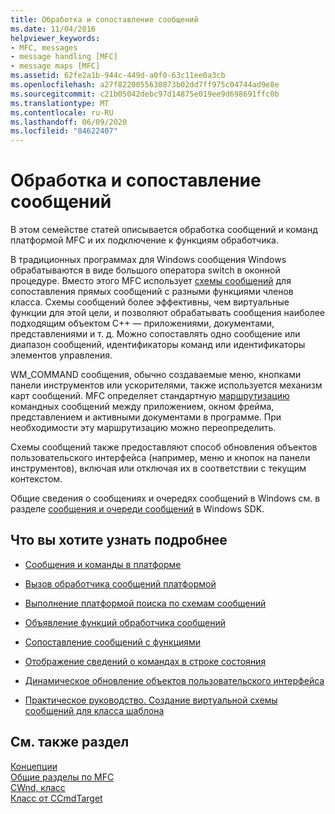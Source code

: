 ```yaml
---
title: Обработка и сопоставление сообщений
ms.date: 11/04/2016
helpviewer_keywords:
- MFC, messages
- message handling [MFC]
- message maps [MFC]
ms.assetid: 62fe2a1b-944c-449d-a0f0-63c11ee0a3cb
ms.openlocfilehash: a27f8220055630873b02dd7ff975c04744ad9e8e
ms.sourcegitcommit: c21b05042debc97d14875e019ee9d698691ffc0b
ms.translationtype: MT
ms.contentlocale: ru-RU
ms.lasthandoff: 06/09/2020
ms.locfileid: "84622407"
---
```

# <a name="message-handling-and-mapping"></a>Обработка и сопоставление сообщений

В этом семействе статей описывается обработка сообщений и команд платформой MFC и их подключение к функциям обработчика.

В традиционных программах для Windows сообщения Windows обрабатываются в виде большого оператора switch в оконной процедуре. Вместо этого MFC использует [схемы сообщений](message-categories.md) для сопоставления прямых сообщений с разными функциями членов класса. Схемы сообщений более эффективны, чем виртуальные функции для этой цели, и позволяют обрабатывать сообщения наиболее подходящим объектом C++ — приложениями, документами, представлениями и т. д. Можно сопоставлять одно сообщение или диапазон сообщений, идентификаторы команд или идентификаторы элементов управления.

WM_COMMAND сообщения, обычно создаваемые меню, кнопками панели инструментов или ускорителями, также используется механизм карт сообщений. MFC определяет стандартную [маршрутизацию](command-routing.md) командных сообщений между приложением, окном фрейма, представлением и активными документами в программе. При необходимости эту маршрутизацию можно переопределить.

Схемы сообщений также предоставляют способ обновления объектов пользовательского интерфейса (например, меню и кнопок на панели инструментов), включая или отключая их в соответствии с текущим контекстом.

Общие сведения о сообщениях и очередях сообщений в Windows см. в разделе [сообщения и очереди сообщений](/windows/win32/winmsg/messages-and-message-queues) в Windows SDK.

## <a name="what-do-you-want-to-know-more-about"></a>Что вы хотите узнать подробнее

- [Сообщения и команды в платформе](messages-and-commands-in-the-framework.md)

- [Вызов обработчика сообщений платформой](how-the-framework-calls-a-handler.md)

- [Выполнение платформой поиска по схемам сообщений](how-the-framework-searches-message-maps.md)

- [Объявление функций обработчика сообщений](declaring-message-handler-functions.md)

- [Сопоставление сообщений с функциями](reference/mapping-messages-to-functions.md)

- [Отображение сведений о командах в строке состояния](how-to-display-command-information-in-the-status-bar.md)

- [Динамическое обновление объектов пользовательского интерфейса](how-to-update-user-interface-objects.md)

- [Практическое руководство. Создание виртуальной схемы сообщений для класса шаблона](how-to-create-a-message-map-for-a-template-class.md)

## <a name="see-also"></a>См. также раздел

[Концепции](mfc-concepts.md)<br/>
[Общие разделы по MFC](general-mfc-topics.md)<br/>
[CWnd, класс](reference/cwnd-class.md)<br/>
[Класс от CCmdTarget](reference/ccmdtarget-class.md)
